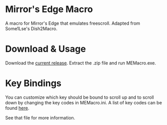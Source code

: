 # Mirror's Edge Macro
A macro for Mirror's Edge that emulates freescroll. Adapted from Some1Lse's Dish2Macro.

# Download & Usage
Download the [current release](https://github.com/Ph03n1xDE/MEMacro/releases/). Extract the .zip file and run MEMacro.exe.
 
# Key Bindings
You can customize which key should be bound to scroll up and to scroll down by changing the key codes in MEMacro.ini. A list of key codes can be found [here](https://docs.microsoft.com/en-us/windows/win32/inputdev/virtual-key-codes).

See that file for more information.
